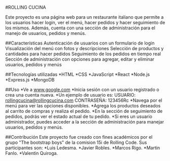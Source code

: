 #ROLLING CUCINA

Este proyecto es una página web para un restaurante italiano que permite a los usuarios hacer login, ver el menú, hacer pedidos y hacer seguimiento de los mismos. Además, cuenta con una sección de administración para el manejo de usuarios, pedidos y menús.

##Características
Autenticación de usuarios con un formulario de login
Visualización del menú con fotos y descripciones
Selección de productos y cantidades para hacer pedidos
Seguimiento de los pedidos en tiempo real
Sección de administración con opciones para agregar, editar y eliminar usuarios, pedidos y menús

##Tecnologías utilizadas
*HTML
*CSS
*JavaScript
*React
*Node.js
*Express.js
*MongoDB

##Uso
*Ve a www.google.com
*Inicia sesión con un usuario registrado o crea una cuenta nueva.
*Un ejemplo de usuario es: USUARIO: rollingcucina@rollingcucina.com CONTRASEÑA: 123456Rc
*Navega por el menú para ver las opciones disponibles.
*Agrega los productos deseados al carrito de compras y realiza el pedido.
*En la sección de seguimiento de pedidos, podrás ver el estado actual de tu pedido.
*Si eres un usuario administrador, puedes acceder a la sección de administración para manejar usuarios, pedidos y menús.

##Contribución
Este proyecto fue creado con fines académicos por el grupo "The bootstrap boys" de la comision 15i de Rolling Code.
Sus participantes son:
*Luis Ledesma.
*Javier Robles.
*Marcos Rigo.
*Martin Fanlo.
*Valentin Quiroga.
